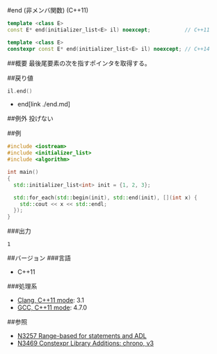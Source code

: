 #end (非メンバ関数) (C++11)
```cpp
template <class E>
const E* end(initializer_list<E> il) noexcept;           // C++11

template <class E>
constexpr const E* end(initializer_list<E> il) noexcept; // C++14
```

##概要
最後尾要素の次を指すポインタを取得する。


##戻り値
```cpp
il.end()
```
* end[link ./end.md]


##例外
投げない


##例
```cpp
#include <iostream>
#include <initializer_list>
#include <algorithm>

int main()
{
  std::initializer_list<int> init = {1, 2, 3};

  std::for_each(std::begin(init), std::end(init), [](int x) {
    std::cout << x << std::endl;
  });
}
```

###出力
```
1
```


##バージョン
###言語
- C++11

###処理系
- [Clang, C++11 mode](/implementation.md#clang): 3.1
- [GCC, C++11 mode](/implementation.md#gcc): 4.7.0


##参照
- [N3257 Range-based for statements and ADL](http://www.open-std.org/jtc1/sc22/wg21/docs/papers/2011/n3257.pdf)
- [N3469 Constexpr Library Additions: chrono, v3](http://www.open-std.org/jtc1/sc22/wg21/docs/papers/2012/n3469.html)

